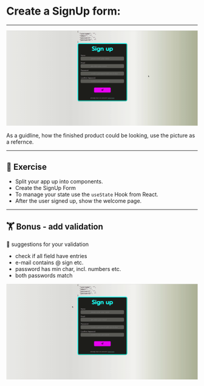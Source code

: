 # Create a SignUp form:

---
![](signUp.gif)

As a guidline, how the finished product could be looking, use the picture as a refernce. 

---

## :cartwheeling: Exercise

- Split your app up into components.
- Create the SignUp Form
- To manage your state use the `useState` Hook from React.
- After the user signed up, show the welcome page.
---
## :weight_lifting: Bonus - add validation

:mag_right: suggestions for your validation

- check if all field have entries
- e-mail contains @ sign etc. 
- password has min char, incl. numbers etc.
- both passwords match


![](signUp-errors.gif)



